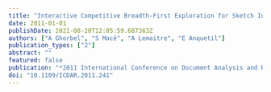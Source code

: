 ```yaml
---
title: "Interactive Competitive Breadth-First Exploration for Sketch Interpretation"
date: 2011-01-01
publishDate: 2021-08-20T12:05:59.687363Z
authors: ["A Ghorbel", "S Macé", "A Lemaitre", "E Anquetil"]
publication_types: ["2"]
abstract: ""
featured: false
publication: "*2011 International Conference on Document Analysis and Recognition*"
doi: "10.1109/ICDAR.2011.241"
---
```


